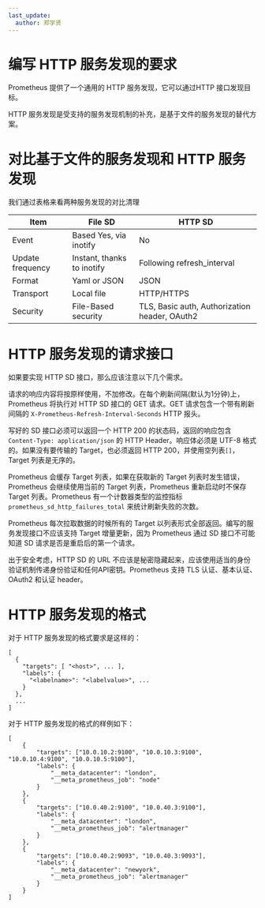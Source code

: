 ```yaml
---
last_update:
  author: 郑学贤
---
```


# 编写 HTTP 服务发现的要求

Prometheus 提供了一个通用的 HTTP 服务发现，它可以通过HTTP 接口发现目标。


HTTP 服务发现是受支持的服务发现机制的补充，是基于文件的服务发现的替代方案。

# 对比基于文件的服务发现和 HTTP 服务发现

我们通过表格来看两种服务发现的对比清理

Item |	File SD |	HTTP SD
--- | --- | --- 
Event |Based	Yes, via inotify|	No
Update frequency	|Instant, thanks to inotify	|Following refresh_interval
Format	|Yaml or JSON |	JSON
Transport	|Local file	|HTTP/HTTPS
Security	|File-Based security	|TLS, Basic auth, Authorization header, OAuth2


# HTTP 服务发现的请求接口

如果要实现 HTTP SD 接口，那么应该注意以下几个需求。


请求的响应内容将按原样使用，不加修改。在每个刷新间隔(默认为1分钟)上，Prometheus 将执行对 HTTP SD 接口的 GET 请求。GET 请求包含一个带有刷新间隔的 `X-Prometheus-Refresh-Interval-Seconds` HTTP 报头。

写好的 SD 接口必须可以返回一个 HTTP 200 的状态码，返回的响应包含 `Content-Type: application/json` 的  HTTP Header。响应体必须是 UTF-8 格式的。如果没有要传输的 Target，也必须返回 HTTP 200，并使用空列表`[]`，Target 列表是无序的。

Prometheus 会缓存 Target 列表，如果在获取新的 Target 列表时发生错误，Prometheus 会继续使用当前的 Target 列表，Prometheus 重新启动时不保存 Target 列表。Prometheus 有一个计数器类型的监控指标 `prometheus_sd_http_failures_total` 来统计刷新失败的次数。

Prometheus 每次拉取数据的时候所有的 Target 以列表形式全部返回。编写的服务发现接口不应该支持 Target 增量更新，因为 Prometheus 通过 SD 接口不可能知道 SD 请求是否是重启后的第一个请求。


出于安全考虑，HTTP SD 的 URL 不应该是秘密隐藏起来，应该使用适当的身份验证机制传递身份验证和任何API密钥。Prometheus 支持 TLS 认证、基本认证、OAuth2 和认证 header。

# HTTP 服务发现的格式

对于 HTTP 服务发现的格式要求是这样的：

```
[
  {
    "targets": [ "<host>", ... ],
    "labels": {
      "<labelname>": "<labelvalue>", ...
    }
  },
  ...
]
```

对于 HTTP 服务发现的格式的样例如下：

```
[
    {
        "targets": ["10.0.10.2:9100", "10.0.10.3:9100", "10.0.10.4:9100", "10.0.10.5:9100"],
        "labels": {
            "__meta_datacenter": "london",
            "__meta_prometheus_job": "node"
        }
    },
    {
        "targets": ["10.0.40.2:9100", "10.0.40.3:9100"],
        "labels": {
            "__meta_datacenter": "london",
            "__meta_prometheus_job": "alertmanager"
        }
    },
    {
        "targets": ["10.0.40.2:9093", "10.0.40.3:9093"],
        "labels": {
            "__meta_datacenter": "newyork",
            "__meta_prometheus_job": "alertmanager"
        }
    }
]

```